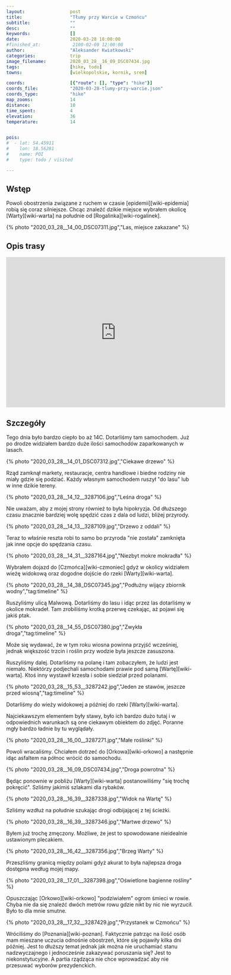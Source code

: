 ```yaml
---
layout:                 post
title:                  "Tłumy przy Warcie w Czmońcu"
subtitle:               ""
desc:                   ""
keywords:               []
date:                   2020-03-28 18:00:00
#finished_at:            2100-02-09 12:00:00
author:                 "Aleksander Kwiatkowski"
categories:             trip
image_filename:         2020_03_28__16_09_DSC07434.jpg
tags:                   [hike, todo]
towns:                  [wielkopolskie, kornik, srem]

coords:                 [{"route": [], "type": "hike"}]
coords_file:            "2020-03-28-tlumy-przy-warcie.json"
coords_type:            "hike"
map_zooms:              14
distance:               10
time_spent:             4
elevation:              36
temperature:            14


pois:
#  - lat: 54.45911
#    lon: 18.56281
#    name: POI
#    type: todo / visited

---
```



## Wstęp

Powoli obostrzenia związane z ruchem w czasie [epidemii][wiki-epidemia] robią
się coraz silniejsze. Chcąc znaleźć dzikie miejsce wybrałem okolicę
[Warty][wiki-warta] na południe od [Rogalinka][wiki-rogalinek].

{% photo "2020_03_28__14_00_DSC07311.jpg","Las, miejsce zakazane" %}

## Opis trasy

<iframe height='405' width='590' frameborder='0' allowtransparency='true' scrolling='no' src='https://www.strava.com/activities/3236463396/embed/87704989e4d24db6aab584bd1eedd92a45828232'></iframe>

## Szczegóły

Tego dnia było bardzo ciepło bo aż 14C. Dotarliśmy tam samochodem.
Już po drodze widziałem bardzo duże ilości samochodów zaparkowanych w lasach.

{% photo "2020_03_28__14_01_DSC07312.jpg","Ciekawe drzewo" %}

Rząd zamknął markety, restauracje, centra handlowe i biedne rodziny nie miały
gdzie się podziać. Każdy własnym samochodem ruszył "do lasu" lub w inne
dzikie tereny.

{% photo "2020_03_28__14_12__3287106.jpg","Leśna droga" %}

Nie uważam, aby z mojej strony również to była hipokryzja. Od dłuższego czasu
znacznie bardziej wolę spędzić czas z dala od ludzi, bliżej przyrody.

{% photo "2020_03_28__14_13__3287109.jpg","Drzewo z oddali" %}

Teraz to właśnie reszta robi to samo bo przyroda "nie została" zamknięta
jak inne opcje do spędzania czasu.

{% photo "2020_03_28__14_31__3287164.jpg","Niezbyt mokre mokradła" %}

Wybrałem dojazd do [Czmońca][wiki-czmoniec] gdyż w okolicy widziałem wieżę
widokową oraz dogodne dojście do rzeki [Warty][wiki-warta].

{% photo "2020_03_28__14_38_DSC07345.jpg","Podłużny wijący zbiornik wodny","tag:timeline" %}

Ruszyliśmy ulicą Malwową. Dotarliśmy do lasu i idąc przez las dotarliśmy
w okolice mokradeł. Tam zrobiliśmy krotką przerwę czekając,
aż pojawi się jakiś ptak.

{% photo "2020_03_28__14_55_DSC07380.jpg","Zwykła droga","tag:timeline" %}

Może się wydawać, że w tym roku wiosna powinna przyjść wcześniej, jednak
większość trzcin i roślin przy wodzie była jeszcze zasuszona.

Ruszyliśmy dalej. Dotarliśmy na polanę i tam zobaczyłem, że ludzi jest niemało.
Niektórzy podjechali samochodami prawie pod samą [Wartę][wiki-warta].
Ktoś inny wystawił krzesła i sobie siedział przed polanami.

{% photo "2020_03_28__15_53__3287242.jpg","Jeden ze stawów, jeszcze przed wiosną","tag:timeline" %}

Dotarliśmy do wieży widokowej a później do rzeki [Warty][wiki-warta].

Najciekawszym elementem były stawy, było ich bardzo dużo tutaj i w odpowiednich
warunkach są one ciekawym obiektem do zdjęć. Poranne mgły bardzo ładnie by tu wyglądały.

{% photo "2020_03_28__16_00__3287271.jpg","Małe roślinki" %}

Powoli wracaliśmy. Chciałem dotrzeć do [Orkowa][wiki-orkowo] a następnie
idąc asfaltem na północ wrócić do samochodu.

{% photo "2020_03_28__16_09_DSC07434.jpg","Droga powrotna" %}

Będąc ponownie w pobliżu [Warty][wiki-warta] postanowiliśmy "się trochę pokręcić".
Szliśmy jakimiś szlakami dla rybaków.

{% photo "2020_03_28__16_39__3287338.jpg","Widok na Wartę" %}

Szliśmy wzdłuż na południe szukając drogi odbijającej z tej ścieżki.

{% photo "2020_03_28__16_39__3287346.jpg","Martwe drzewo" %}

Byłem już trochę zmęczony. Możliwe, że jest to spowodowane nieidealnie
ustawionym plecakiem.

{% photo "2020_03_28__16_42__3287356.jpg","Brzeg Warty" %}

Przeszliśmy granicą między polami gdyż akurat to była najlepsza droga dostępna
według mojej mapy.

{% photo "2020_03_28__17_01__3287398.jpg","Oświetlone bagienne rośliny" %}

Opuszczając [Orkowo][wiki-orkowo] "podziwiałem" ogrom śmieci w rowie.
Chyba nie da się znaleźć dwóch metrów rowu gdzie nikt by nic nie wyrzucił.
Było to dla mnie smutne.

{% photo "2020_03_28__17_32__3287429.jpg","Przystanek w Czmońcu" %}

Wróciliśmy do [Poznania][wiki-poznan]. Faktycznie patrząc na ilość osób
mam mieszane uczucia odnośnie obostrzeń, które się pojawiły kilka dni później.
Jest to dłuższy temat jednak jak można nie uruchamiać stanu nadzwyczajnego
i jednocześnie zakazywać poruszania się? Jest to niekonstytucyjne.
A partia rządząca nie chce wprowadzać aby nie przesuwać wyborów prezydenckich.
